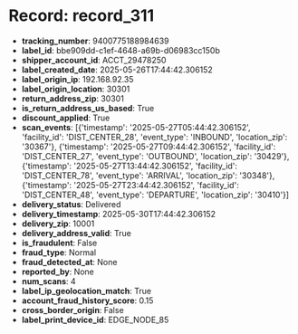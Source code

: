 # Record: record_311

- **tracking_number**: 9400775188984639
- **label_id**: bbe909dd-c1ef-4648-a69b-d06983cc150b
- **shipper_account_id**: ACCT_29478250
- **label_created_date**: 2025-05-26T17:44:42.306152
- **label_origin_ip**: 192.168.92.35
- **label_origin_location**: 30301
- **return_address_zip**: 30301
- **is_return_address_us_based**: True
- **discount_applied**: True
- **scan_events**: [{'timestamp': '2025-05-27T05:44:42.306152', 'facility_id': 'DIST_CENTER_28', 'event_type': 'INBOUND', 'location_zip': '30367'}, {'timestamp': '2025-05-27T09:44:42.306152', 'facility_id': 'DIST_CENTER_27', 'event_type': 'OUTBOUND', 'location_zip': '30429'}, {'timestamp': '2025-05-27T13:44:42.306152', 'facility_id': 'DIST_CENTER_78', 'event_type': 'ARRIVAL', 'location_zip': '30348'}, {'timestamp': '2025-05-27T23:44:42.306152', 'facility_id': 'DIST_CENTER_48', 'event_type': 'DEPARTURE', 'location_zip': '30410'}]
- **delivery_status**: Delivered
- **delivery_timestamp**: 2025-05-30T17:44:42.306152
- **delivery_zip**: 10001
- **delivery_address_valid**: True
- **is_fraudulent**: False
- **fraud_type**: Normal
- **fraud_detected_at**: None
- **reported_by**: None
- **num_scans**: 4
- **label_ip_geolocation_match**: True
- **account_fraud_history_score**: 0.15
- **cross_border_origin**: False
- **label_print_device_id**: EDGE_NODE_85